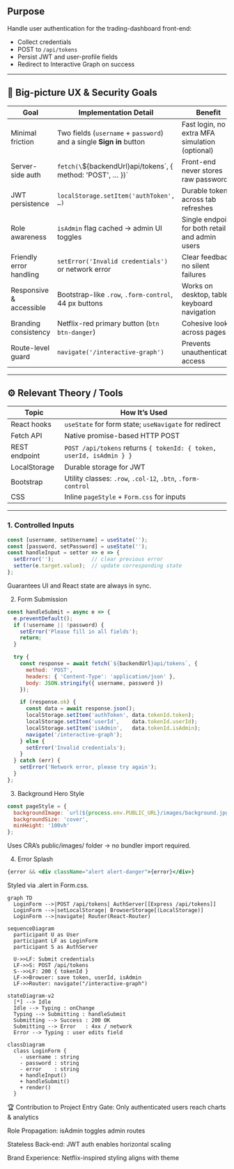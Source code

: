## Purpose
Handle user authentication for the trading-dashboard front-end:
- Collect credentials  
- POST to `/api/tokens`  
- Persist JWT and user-profile fields  
- Redirect to Interactive Graph on success  

---

## 🎯 Big-picture UX & Security Goals

| Goal                   | Implementation Detail                                                   | Benefit                                           |
|------------------------|-------------------------------------------------------------------------|---------------------------------------------------|
| Minimal friction       | Two fields (`username` + `password`) and a single **Sign in** button    | Fast login, no extra MFA simulation (optional)    |
| Server-side auth       | `fetch(\`${backendUrl}api/tokens\`, { method: 'POST', … })`            | Front-end never stores raw passwords              |
| JWT persistence        | `localStorage.setItem('authToken', …)`                                  | Durable token across tab refreshes                |
| Role awareness         | `isAdmin` flag cached → admin UI toggles                               | Single endpoint for both retail and admin users   |
| Friendly error handling| `setError('Invalid credentials')` or network error                     | Clear feedback, no silent failures                |
| Responsive & accessible| Bootstrap-like `.row`, `.form-control`, 44 px buttons                  | Works on desktop, tablet, keyboard navigation     |
| Branding consistency   | Netflix-red primary button (`btn btn-danger`)                            | Cohesive look across pages                        |
| Route-level guard      | `navigate('/interactive-graph')`                                         | Prevents unauthenticated access                   |

---

## ⚙️ Relevant Theory / Tools

| Topic          | How It’s Used                                              |
|----------------|------------------------------------------------------------|
| React hooks    | `useState` for form state; `useNavigate` for redirect      |
| Fetch API      | Native promise-based HTTP POST                             |
| REST endpoint  | `POST /api/tokens` returns `{ tokenId: { token, userId, isAdmin } }` |
| LocalStorage   | Durable storage for JWT                                    |
| Bootstrap      | Utility classes: `.row`, `.col-12`, `.btn`, `.form-control`|
| CSS            | Inline `pageStyle` + `Form.css` for inputs                 |

---



### 1. Controlled Inputs
```jsx
const [username, setUsername] = useState('');
const [password, setPassword] = useState('');
const handleInput = setter => e => {
  setError('');            // clear previous error
  setter(e.target.value);  // update corresponding state
};
```
Guarantees UI and React state are always in sync.

2. Form Submission
```jsx
const handleSubmit = async e => {
  e.preventDefault();                     
  if (!username || !password) {
    setError('Please fill in all fields');
    return;
  }

  try {
    const response = await fetch(`${backendUrl}api/tokens`, {
      method: 'POST',
      headers: { 'Content-Type': 'application/json' },
      body: JSON.stringify({ username, password })
    });

    if (response.ok) {
      const data = await response.json();
      localStorage.setItem('authToken', data.tokenId.token);
      localStorage.setItem('userId',    data.tokenId.userId);
      localStorage.setItem('isAdmin',   data.tokenId.isAdmin);
      navigate('/interactive-graph');
    } else {
      setError('Invalid credentials');
    }
  } catch (err) {
    setError('Network error, please try again');
  }
};
```
3. Background Hero Style
```jsx
const pageStyle = {
  backgroundImage: `url(${process.env.PUBLIC_URL}/images/background.jpg)`,
  backgroundSize: 'cover',
  minHeight: '100vh'
};
```
Uses CRA’s public/images/ folder → no bundler import required.

4. Error Splash
```jsx
{error && <div className="alert alert-danger">{error}</div>}
```
Styled via .alert in Form.css.


```mermaid
graph TD
  LoginForm -->|POST /api/tokens| AuthServer[[Express /api/tokens]]
  LoginForm -->|setLocalStorage| BrowserStorage[(LocalStorage)]
  LoginForm -->|navigate| Router(React-Router)

```
```mermaid
sequenceDiagram
  participant U as User
  participant LF as LoginForm
  participant S as AuthServer

  U->>LF: Submit credentials
  LF->>S: POST /api/tokens
  S-->>LF: 200 { tokenId }
  LF->>Browser: save token, userId, isAdmin
  LF->>Router: navigate("/interactive-graph")
```
```mermaid
stateDiagram-v2
  [*] --> Idle
  Idle --> Typing : onChange
  Typing --> Submitting : handleSubmit
  Submitting --> Success : 200 OK
  Submitting --> Error   : 4xx / network
  Error --> Typing : user edits field
```
```mermaid
classDiagram
  class LoginForm {
    - username : string
    - password : string
    - error    : string
    + handleInput()
    + handleSubmit()
    + render()
  }
```

🏆 Contribution to Project
Entry Gate: Only authenticated users reach charts & analytics

Role Propagation: isAdmin toggles admin routes

Stateless Back-end: JWT auth enables horizontal scaling

Brand Experience: Netflix-inspired styling aligns with theme
